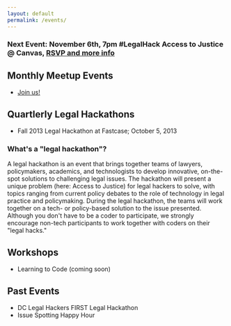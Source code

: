 ```yaml
---
layout: default
permalink: /events/
---
```


### Next Event: November 6th, 7pm #LegalHack Access to Justice @ Canvas, [RSVP and more info](http://www.meetup.com/DCLegalHackers/events/142943202/)

## Monthly Meetup Events

* [Join us!](http://www.meetup.com/DCLegalHackers)

## Quartlerly Legal Hackathons

* Fall 2013 Legal Hackathon at Fastcase; October 5, 2013 

### What's a "legal hackathon"?

A legal hackathon is an event that brings together teams of lawyers, policymakers, academics, and technologists to develop innovative, on-the-spot solutions to challenging legal issues. The hackathon will present a unique problem (here: Access to Justice) for legal hackers to solve, with topics ranging from current policy debates to the role of technology in legal practice and policymaking. During the legal hackathon, the teams will work together on a tech- or policy-based solution to the issue presented. Although you don't have to be a coder to participate, we strongly encourage non-tech participants to work together with coders on their "legal hacks."

## Workshops

* Learning to Code (coming soon)

## Past Events

* DC Legal Hackers FIRST Legal Hackathon 
* Issue Spotting Happy Hour 

